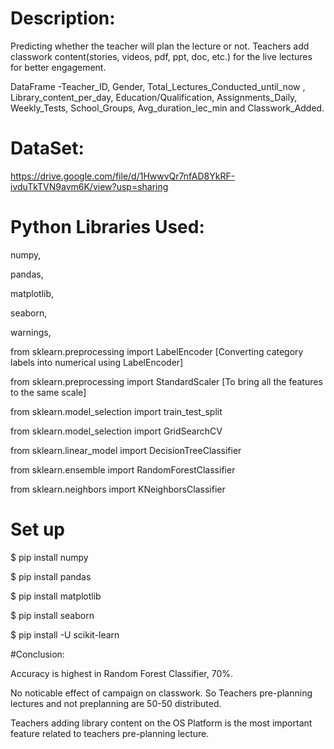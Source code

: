 # Description: 
Predicting whether the teacher will plan the lecture or not. Teachers add classwork content(stories, videos, pdf, ppt, doc, etc.) for the live lectures for better engagement.  

DataFrame -Teacher_ID, Gender, Total_Lectures_Conducted_until_now , Library_content_per_day, Education/Qualification, Assignments_Daily, Weekly_Tests, School_Groups, Avg_duration_lec_min and Classwork_Added. 

# DataSet: 
https://drive.google.com/file/d/1HwwvQr7nfAD8YkRF-ivduTkTVN9avm6K/view?usp=sharing

# Python Libraries Used: 
numpy,

pandas,

matplotlib,

seaborn,

warnings,

from sklearn.preprocessing import LabelEncoder  [Converting category labels into numerical using LabelEncoder]

from sklearn.preprocessing import StandardScaler [To bring all the features to the same scale]

from sklearn.model_selection import train_test_split 

from sklearn.model_selection import GridSearchCV

from sklearn.linear_model import DecisionTreeClassifier

from sklearn.ensemble import RandomForestClassifier

from sklearn.neighbors import KNeighborsClassifier


# Set up 
$ pip install numpy

$ pip install pandas

$ pip install matplotlib

$ pip install seaborn

$ pip install -U scikit-learn

#Conclusion:

Accuracy is highest in Random Forest Classifier, 70%. 

No noticable effect of campaign on classwork. So Teachers pre-planning lectures and not preplanning are 50-50 distributed. 

Teachers adding library content on the OS Platform is the most important feature related to teachers pre-planning lecture.

